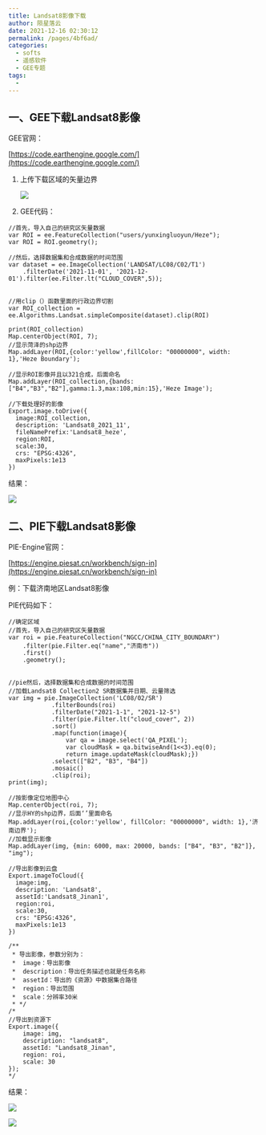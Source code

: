 ```yaml
---
title: Landsat8影像下载
author: 陨星落云
date: 2021-12-16 02:30:12
permalink: /pages/4bf6ad/
categories:
  - softs
  - 遥感软件
  - GEE专题
tags:
  - 
---
```

## 一、GEE下载Landsat8影像

GEE官网：

[https://code.earthengine.google.com/](https://code.earthengine.google.com/)

1. 上传下载区域的矢量边界

   ![](https://cdn.jsdelivr.net/gh/yunxingluoyun/blog-img/20211214155643.png)

2. GEE代码：

```
//首先，导入自己的研究区矢量数据
var ROI = ee.FeatureCollection("users/yunxingluoyun/Heze");
var ROI = ROI.geometry();

//然后，选择数据集和合成数据的时间范围
var dataset = ee.ImageCollection('LANDSAT/LC08/C02/T1')
    .filterDate('2021-11-01', '2021-12-01').filter(ee.Filter.lt("CLOUD_COVER",5));


//用clip（）函数里面的行政边界切割
var ROI_collection = ee.Algorithms.Landsat.simpleComposite(dataset).clip(ROI)

print(ROI_collection)
Map.centerObject(ROI, 7);
//显示菏泽的shp边界
Map.addLayer(ROI,{color:'yellow',fillColor: "00000000", width: 1},'Heze Boundary');

//显示ROI影像并且以321合成，后面命名
Map.addLayer(ROI_collection,{bands:["B4","B3","B2"],gamma:1.3,max:108,min:15},'Heze Image');

//下载处理好的影像
Export.image.toDrive({
  image:ROI_collection,
  description: 'Landsat8_2021_11',
  fileNamePrefix:'Landsat8_heze',
  region:ROI,
  scale:30,
  crs: "EPSG:4326",
  maxPixels:1e13
})

```

结果：

![](https://cdn.jsdelivr.net/gh/yunxingluoyun/blog-img/20211214155053.png)

## 二、PIE下载Landsat8影像

PIE-Engine官网：

[https://engine.piesat.cn/workbench/sign-in](https://engine.piesat.cn/workbench/sign-in)

例：下载济南地区Landsat8影像

PIE代码如下：

```javascripts
//确定区域
//首先，导入自己的研究区矢量数据
var roi = pie.FeatureCollection("NGCC/CHINA_CITY_BOUNDARY")
    .filter(pie.Filter.eq("name","济南市"))
    .first()
    .geometry();


//pie然后，选择数据集和合成数据的时间范围
//加载Landsat8 Collection2 SR数据集并日期、云量筛选
var img = pie.ImageCollection('LC08/02/SR')
            .filterBounds(roi)
            .filterDate("2021-1-1", "2021-12-5")
            .filter(pie.Filter.lt("cloud_cover", 2))
            .sort()
            .map(function(image){
                var qa = image.select('QA_PIXEL');
                var cloudMask = qa.bitwiseAnd(1<<3).eq(0);
                return image.updateMask(cloudMask);})
            .select(["B2", "B3", "B4"])
            .mosaic()
            .clip(roi);
print(img);

//按影像定位地图中心
Map.centerObject(roi, 7);
//显示HY的shp边界，后面‘’里面命名
Map.addLayer(roi,{color:'yellow', fillColor: "00000000", width: 1},'济南边界');
//加载显示影像
Map.addLayer(img, {min: 6000, max: 20000, bands: ["B4", "B3", "B2"]}, "img");

//导出影像到云盘
Export.imageToCloud({
  image:img,
  description: 'Landsat8',
  assetId:'Landsat8_Jinan1',
  region:roi,
  scale:30,
  crs: "EPSG:4326",
  maxPixels:1e13
})

/**
 * 导出影像，参数分别为：
 *  image：导出影像
 *  description：导出任务描述也就是任务名称
 *  assetId：导出的《资源》中数据集合路径
 *  region：导出范围
 *  scale：分辨率30米
 * */
/*
//导出到资源下
Export.image({
    image: img,
    description: "landsat8",
    assetId: "Landsat8_Jinan",
    region: roi,
    scale: 30
});
*/
```

结果：

![](https://cdn.jsdelivr.net/gh/yunxingluoyun/blog-img/20211214154447.png)

![](https://cdn.jsdelivr.net/gh/yunxingluoyun/blog-img/QQ截图20211120002727.png)